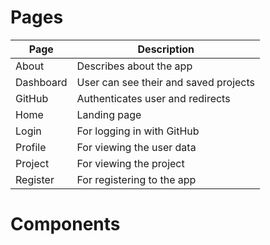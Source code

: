 # Pages

| Page      | Description                           |
| --------- | ------------------------------------- |
| About     | Describes about the app               |
| Dashboard | User can see their and saved projects |
| GitHub    | Authenticates user and redirects      |
| Home      | Landing page                          |
| Login     | For logging in with GitHub            |
| Profile   | For viewing the user data             |
| Project   | For viewing the project               |
| Register  | For registering to the app            |

# Components
